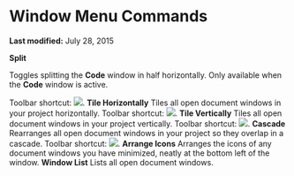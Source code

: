 
# Window Menu Commands

 **Last modified:** July 28, 2015

 **Split**

Toggles splitting the  **Code** window in half horizontally. Only available when the **Code** window is active.

Toolbar shortcut: 
![](../images/tbr_splt_ZA01201747.gif).
 **Tile Horizontally**
Tiles all open document windows in your project horizontally.
Toolbar shortcut: 
![](../images/tbr_tleh_ZA01201757.gif).
 **Tile Vertically**
Tiles all open document windows in your project vertically.
Toolbar shortcut: 
![](../images/tbr_tlev_ZA01201758.gif).
 **Cascade**
Rearranges all open document windows in your project so they overlap in a cascade.
Toolbar shortcut: 
![](../images/tbr_csde_ZA01201693.gif).
 **Arrange Icons**
Arranges the icons of any document windows you have minimized, neatly at the bottom left of the window.
 **Window List**
Lists all open document windows.
